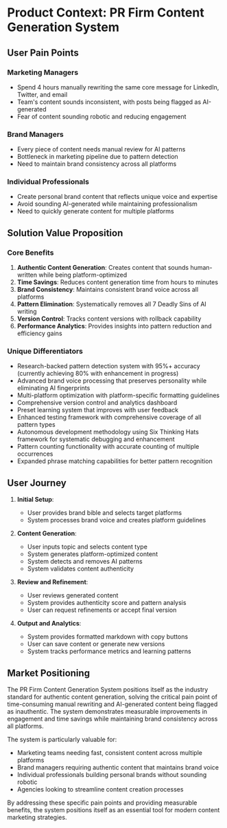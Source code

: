 # Product Context: PR Firm Content Generation System

## User Pain Points

### Marketing Managers
- Spend 4 hours manually rewriting the same core message for LinkedIn, Twitter, and email
- Team's content sounds inconsistent, with posts being flagged as AI-generated
- Fear of content sounding robotic and reducing engagement

### Brand Managers
- Every piece of content needs manual review for AI patterns
- Bottleneck in marketing pipeline due to pattern detection
- Need to maintain brand consistency across all platforms

### Individual Professionals
- Create personal brand content that reflects unique voice and expertise
- Avoid sounding AI-generated while maintaining professionalism
- Need to quickly generate content for multiple platforms

## Solution Value Proposition

### Core Benefits
1. **Authentic Content Generation**: Creates content that sounds human-written while being platform-optimized
2. **Time Savings**: Reduces content generation time from hours to minutes
3. **Brand Consistency**: Maintains consistent brand voice across all platforms
4. **Pattern Elimination**: Systematically removes all 7 Deadly Sins of AI writing
5. **Version Control**: Tracks content versions with rollback capability
6. **Performance Analytics**: Provides insights into pattern reduction and efficiency gains

### Unique Differentiators
- Research-backed pattern detection system with 95%+ accuracy (currently achieving 80% with enhancement in progress)
- Advanced brand voice processing that preserves personality while eliminating AI fingerprints
- Multi-platform optimization with platform-specific formatting guidelines
- Comprehensive version control and analytics dashboard
- Preset learning system that improves with user feedback
- Enhanced testing framework with comprehensive coverage of all pattern types
- Autonomous development methodology using Six Thinking Hats framework for systematic debugging and enhancement
- Pattern counting functionality with accurate counting of multiple occurrences
- Expanded phrase matching capabilities for better pattern recognition

## User Journey

1. **Initial Setup**:
   - User provides brand bible and selects target platforms
   - System processes brand voice and creates platform guidelines

2. **Content Generation**:
   - User inputs topic and selects content type
   - System generates platform-optimized content
   - System detects and removes AI patterns
   - System validates content authenticity

3. **Review and Refinement**:
   - User reviews generated content
   - System provides authenticity score and pattern analysis
   - User can request refinements or accept final version

4. **Output and Analytics**:
   - System provides formatted markdown with copy buttons
   - User can save content or generate new versions
   - System tracks performance metrics and learning patterns

## Market Positioning

The PR Firm Content Generation System positions itself as the industry standard for authentic content generation, solving the critical pain point of time-consuming manual rewriting and AI-generated content being flagged as inauthentic. The system demonstrates measurable improvements in engagement and time savings while maintaining brand consistency across all platforms.

The system is particularly valuable for:
- Marketing teams needing fast, consistent content across multiple platforms
- Brand managers requiring authentic content that maintains brand voice
- Individual professionals building personal brands without sounding robotic
- Agencies looking to streamline content creation processes

By addressing these specific pain points and providing measurable benefits, the system positions itself as an essential tool for modern content marketing strategies.
